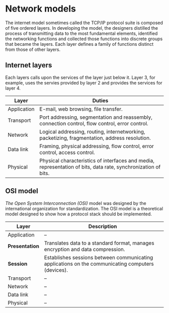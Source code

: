 # Network models

The internet model sometimes called the TCP/IP protocol suite is composed of
five ordered layers. In developing the model, the designers distilled the
process of transmitting data to the most fundamental elements, identified the
networking functions and collected those functions into discrete groups that
became the layers. Each layer defines a family of functions distinct from those
of other layers.

## Internet layers

Each layers calls upon the services of the layer just below it. Layer 3, for
example, uses the servies provided by layer 2 and provides the services for
layer 4.

Layer | Duties
--- | ---
Application | E-mail, web browsing, file transfer.
Transport | Port addressing, segmentation and reassembly, connection control, flow control, error control.
Network | Logical addressing, routing, internetworking, packetizing, fragmentation, address resolution.
Data link | Framing, physical addressing, flow control, error control, access control.
Physical | Physical characteristics of interfaces and media, representation of bits, data rate, synchronization of bits.

## OSI model

*The Open System Interconnection (OSI)* model was designed by the international
organization for standardization. The OSI model is a theoretical model designed
to show how a protocol stack should be implemented.

Layer | Description
--- | ---
Application | &ndash;
**Presentation** | Translates data to a standard format, manages encryption and data compression.
**Session** | Establishes sessions between communicating applications on the communicating computers (devices).
Transport | &ndash;
Network | &ndash;
Data link | &ndash;
Physical | &ndash;
